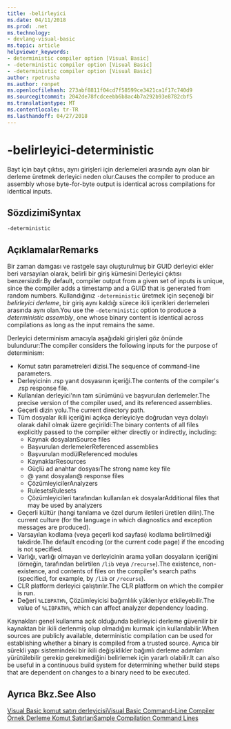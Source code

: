 ```yaml
---
title: -belirleyici
ms.date: 04/11/2018
ms.prod: .net
ms.technology:
- devlang-visual-basic
ms.topic: article
helpviewer_keywords:
- deterministic compiler option [Visual Basic]
- -deterministic compiler option [Visual Basic]
- -deterministic compiler option [Visual Basic]
author: rpetrusha
ms.author: ronpet
ms.openlocfilehash: 273abf8811f04cd7f58599ce3421ca1f17c740d9
ms.sourcegitcommit: 2042de78fcdceebb6b8ac4b7a292b93e8782cbf5
ms.translationtype: MT
ms.contentlocale: tr-TR
ms.lasthandoff: 04/27/2018
---
```

# <a name="-deterministic"></a><span data-ttu-id="e1262-102">-belirleyici</span><span class="sxs-lookup"><span data-stu-id="e1262-102">-deterministic</span></span>

<span data-ttu-id="e1262-103">Bayt için bayt çıktısı, aynı girişleri için derlemeleri arasında aynı olan bir derleme üretmek derleyici neden olur.</span><span class="sxs-lookup"><span data-stu-id="e1262-103">Causes the compiler to produce an assembly whose byte-for-byte output is identical across compilations for identical inputs.</span></span> 

## <a name="syntax"></a><span data-ttu-id="e1262-104">Sözdizimi</span><span class="sxs-lookup"><span data-stu-id="e1262-104">Syntax</span></span>

```
-deterministic
```

## <a name="remarks"></a><span data-ttu-id="e1262-105">Açıklamalar</span><span class="sxs-lookup"><span data-stu-id="e1262-105">Remarks</span></span>

<span data-ttu-id="e1262-106">Bir zaman damgası ve rastgele sayı oluşturulmuş bir GUID derleyici ekler beri varsayılan olarak, belirli bir giriş kümesini Derleyici çıktısı benzersizdir.</span><span class="sxs-lookup"><span data-stu-id="e1262-106">By default, compiler output from a given set of inputs is unique, since the compiler adds a timestamp and a GUID that is generated from random numbers.</span></span> <span data-ttu-id="e1262-107">Kullandığınız `-deterministic` üretmek için seçeneği bir *belirleyici derleme*, bir giriş aynı kaldığı sürece ikili içerikleri derlemeleri arasında aynı olan.</span><span class="sxs-lookup"><span data-stu-id="e1262-107">You use the `-deterministic` option to produce a *deterministic assembly*, one whose binary content is identical across compilations as long as the input remains the same.</span></span>

<span data-ttu-id="e1262-108">Derleyici determinism amacıyla aşağıdaki girişleri göz önünde bulundurur:</span><span class="sxs-lookup"><span data-stu-id="e1262-108">The compiler considers the following inputs for the purpose of determinism:</span></span>

- <span data-ttu-id="e1262-109">Komut satırı parametreleri dizisi.</span><span class="sxs-lookup"><span data-stu-id="e1262-109">The sequence of command-line parameters.</span></span>
- <span data-ttu-id="e1262-110">Derleyicinin .rsp yanıt dosyasının içeriği.</span><span class="sxs-lookup"><span data-stu-id="e1262-110">The contents of the compiler's .rsp response file.</span></span>
- <span data-ttu-id="e1262-111">Kullanılan derleyici'nın tam sürümünü ve başvurulan derlemeler.</span><span class="sxs-lookup"><span data-stu-id="e1262-111">The precise version of the compiler used, and its referenced assemblies.</span></span>
- <span data-ttu-id="e1262-112">Geçerli dizin yolu.</span><span class="sxs-lookup"><span data-stu-id="e1262-112">The current directory path.</span></span>
- <span data-ttu-id="e1262-113">Tüm dosyalar ikili içeriğini açıkça derleyiciye doğrudan veya dolaylı olarak dahil olmak üzere geçirildi:</span><span class="sxs-lookup"><span data-stu-id="e1262-113">The binary contents of all files explicitly passed to the compiler either directly or indirectly, including:</span></span> 
    - <span data-ttu-id="e1262-114">Kaynak dosyaları</span><span class="sxs-lookup"><span data-stu-id="e1262-114">Source files</span></span>
    - <span data-ttu-id="e1262-115">Başvurulan derlemeler</span><span class="sxs-lookup"><span data-stu-id="e1262-115">Referenced assemblies</span></span>
    - <span data-ttu-id="e1262-116">Başvurulan modül</span><span class="sxs-lookup"><span data-stu-id="e1262-116">Referenced modules</span></span>
    - <span data-ttu-id="e1262-117">Kaynaklar</span><span class="sxs-lookup"><span data-stu-id="e1262-117">Resources</span></span>
    - <span data-ttu-id="e1262-118">Güçlü ad anahtar dosyası</span><span class="sxs-lookup"><span data-stu-id="e1262-118">The strong name key file</span></span>
    - <span data-ttu-id="e1262-119">@ yanıt dosyaları</span><span class="sxs-lookup"><span data-stu-id="e1262-119">@ response files</span></span>
    - <span data-ttu-id="e1262-120">Çözümleyiciler</span><span class="sxs-lookup"><span data-stu-id="e1262-120">Analyzers</span></span>
    - <span data-ttu-id="e1262-121">Rulesets</span><span class="sxs-lookup"><span data-stu-id="e1262-121">Rulesets</span></span>
    - <span data-ttu-id="e1262-122">Çözümleyicileri tarafından kullanılan ek dosyalar</span><span class="sxs-lookup"><span data-stu-id="e1262-122">Additional files that may be used by analyzers</span></span>
- <span data-ttu-id="e1262-123">Geçerli kültür (hangi tanılama ve özel durum iletileri üretilen dilin).</span><span class="sxs-lookup"><span data-stu-id="e1262-123">The current culture (for the language in which diagnostics and exception messages are produced).</span></span>
- <span data-ttu-id="e1262-124">Varsayılan kodlama (veya geçerli kod sayfası) kodlama belirtilmediği takdirde.</span><span class="sxs-lookup"><span data-stu-id="e1262-124">The default encoding (or the current code page) if the encoding is not specified.</span></span>
- <span data-ttu-id="e1262-125">Varlığı, varlığı olmayan ve derleyicinin arama yolları dosyaların içeriğini (örneğin, tarafından belirtilen `/lib` veya `/recurse`).</span><span class="sxs-lookup"><span data-stu-id="e1262-125">The existence, non-existence, and contents of files on the compiler's search paths (specified, for example, by `/lib` or `/recurse`).</span></span>
- <span data-ttu-id="e1262-126">CLR platform derleyici çalıştırılır.</span><span class="sxs-lookup"><span data-stu-id="e1262-126">The CLR platform on which the compiler is run.</span></span>
- <span data-ttu-id="e1262-127">Değeri `%LIBPATH%`, Çözümleyicisi bağımlılık yükleniyor etkileyebilir.</span><span class="sxs-lookup"><span data-stu-id="e1262-127">The value of `%LIBPATH%`, which can affect analyzer dependency loading.</span></span>

<span data-ttu-id="e1262-128">Kaynakları genel kullanıma açık olduğunda belirleyici derleme güvenilir bir kaynaktan bir ikili derlenmiş olup olmadığını kurmak için kullanılabilir.</span><span class="sxs-lookup"><span data-stu-id="e1262-128">When sources are publicly available, deterministic compilation can be used for establishing whether a binary is compiled from a trusted source.</span></span> <span data-ttu-id="e1262-129">Ayrıca bir sürekli yapı sistemindeki bir ikili değişiklikler bağımlı derleme adımları yürütülebilir gerekip gerekmediğini belirlemek için yararlı olabilir.</span><span class="sxs-lookup"><span data-stu-id="e1262-129">It can also be useful in a continuous build system for determining whether build steps that are dependent on changes to a binary need to be executed.</span></span> 

## <a name="see-also"></a><span data-ttu-id="e1262-130">Ayrıca Bkz.</span><span class="sxs-lookup"><span data-stu-id="e1262-130">See Also</span></span>
[<span data-ttu-id="e1262-131">Visual Basic komut satırı derleyicisi</span><span class="sxs-lookup"><span data-stu-id="e1262-131">Visual Basic Command-Line Compiler</span></span>](../../../visual-basic/reference/command-line-compiler/index.md)  
[<span data-ttu-id="e1262-132">Örnek Derleme Komut Satırları</span><span class="sxs-lookup"><span data-stu-id="e1262-132">Sample Compilation Command Lines</span></span>](../../../visual-basic/reference/command-line-compiler/sample-compilation-command-lines.md)
